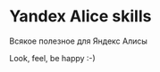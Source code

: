 Yandex Alice skills
===================
 

Всякое полезное для Яндекс Алисы


Look, feel, be happy :-)

